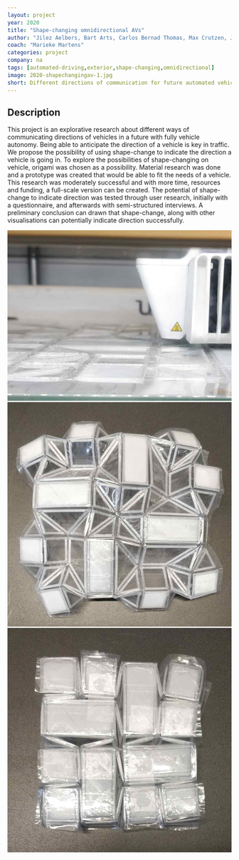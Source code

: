 ```yaml
---
layout: project
year: 2020
title: "Shape-changing omnidirectional AVs"
author: "Jilez Aelbers, Bart Arts, Carlos Bernad Thomas, Max Crutzen, Jesper Kapteijns"
coach: "Marieke Martens"
categories: project
company: na
tags: [automated-driving,exterior,shape-changing,omnidirectional]
image: 2020-shapechangingav-1.jpg
short: Different directions of communication for future automated vehicles.
---
```


## Description
This project is an explorative research about different ways of communicating directions of vehicles in a future with fully vehicle autonomy. Being able to anticipate the direction of a vehicle is key in traffic. We propose the possibility of using shape-change to indicate the direction a vehicle is going in. To explore the possibilities of shape-changing on vehicle, origami was chosen as a possibility. Material research was done and a prototype was created that would be able to fit the needs of a vehicle. This research was moderately successful and with more time, resources and funding, a full-scale version can be created. The potential of shape-change to indicate direction was tested through user research, initially with a questionnaire, and afterwards with semi-structured interviews. A preliminary conclusion can drawn that shape-change, along with other visualisations can potentially indicate direction successfully.  

<div class="project-image">
  <img src="/assets/img/2020-shapechangingav-2.jpg">
</div>
<div class="project-image">
  <img src="/assets/img/2020-shapechangingav-3.jpg">
</div>
<div class="project-image">
  <img src="/assets/img/2020-shapechangingav-4.jpg">
</div>